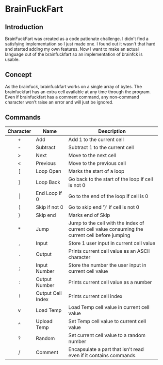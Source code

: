 # BrainFuckFart

## Introduction

BrainFuckFart was created as a code pationate challenge. I didn't find a satisfying implementation so I just made one. I found out it wasn't that hard and started adding my own features. Now I want to make an actual language out of the brainfuckfart so an implementation of brainfck is usable.

## Concept

As the brainfuck, brainfuckfart works on a single array of bytes. The brainfuckfart has an extra cell available at any time through the program. Even if brainfuckfart has a comment command, any non-command character won't raise an error and will just be ignored.

## Commands

| Character | Name              | Description                                                                                     |
|:---------:|-------------------|-------------------------------------------------------------------------------------------------|
|     +     | Add               | Add 1 to the current cell                                                                       |
|     -     | Subtract          | Subtract 1 to the current cell                                                                  |
|     >     | Next              | Move to the next cell                                                                           |
|     <     | Previous          | Move to the previous cell                                                                       |
|     [     | Loop Open         | Marks the start of a loop                                                                       |
|     ]     | Loop Back         | Go back to the start of the loop if cell is not 0                                               |
|     \|    | End Loop if 0     | Go to the end of the loop if cell is 0                                                          |
|     (     | Skip if not 0     | Go to skip end ')' if cell is not 0                                                             |
|     )     | Skip end          | Marks end of Skip                                                                               |
|     *     | Jump              | Jump to the cell with the index of current cell value consuming the current cell before jumping |
|     ,     | Input             | Store 1 user input in current cell value                                                        |
|     .     | Output            | Prints current cell value as an ASCII character                                                 |
|     ;     | Input Number      | Store the number the user input in current cell value                                           |
|     :     | Output Number     | Prints current cell value as a number                                                           |
|     !     | Output Cell Index | Prints current cell index                                                                       |
|     v     | Load Temp         | Load Temp cell value in current cell value                                                      |
|     ^     | Upload Temp       | Set Temp cell value to current cell value                                                       |
|     ?     | Random            | Set current cell value to a random number                                                       |
|     /     | Comment           | Encapsulate a part that isn't read even if it contains commands                                 |